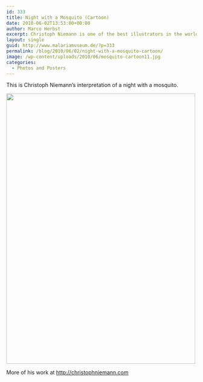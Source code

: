 ```yaml
---
id: 333
title: Night with a Mosquito (Cartoon)
date: 2010-06-02T13:53:00+00:00
author: Marco Herbst
excerpt: Christoph Niemann is one of the best illustrators in the world. In this image he teaches how to tackle a mosquito. The image has got a number of funny things in it, showing encounter of a common man with a mosquito.
layout: single
guid: http://www.malariamuseum.de/?p=333
permalink: /blog/2010/06/02/night-with-a-mosquito-cartoon/
image: /wp-content/uploads/2010/06/mosquito-cartoon11.jpg
categories:
  - Photos and Posters
---
```

This is Christoph Niemann&#8217;s interpretation of a night with a mosquito.

[<img class="alignnone size-full wp-image-335" title="Christoph Niemann" alt="" src="http://www.malariamuseum.de/wp-content/uploads/2010/06/mosquito-cartoon.jpg" width="500" height="717" />](http://www.malariamuseum.de/wp-content/uploads/2010/06/mosquito-cartoon.jpg)

More of his work at <a href="http://christophniemann.com" target="_blank">http://christophniemann.com</a>